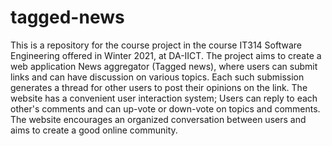 # tagged-news
This is a repository for the course project in the course IT314 Software Engineering offered in Winter 2021, at DA-IICT. The project aims to create a web application News aggregator (Tagged news), where users can submit links and can have discussion on various topics. Each such submission generates a thread for other users to post their opinions on the link. The website has a convenient user interaction system; Users can reply to each other's comments and can up-vote or down-vote on topics and comments. The website encourages an organized conversation between users and aims to create a good online community.
